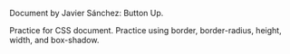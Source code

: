 Document by Javier Sánchez: Button Up.

Practice for CSS document. Practice using border, border-radius, height, width, and box-shadow.